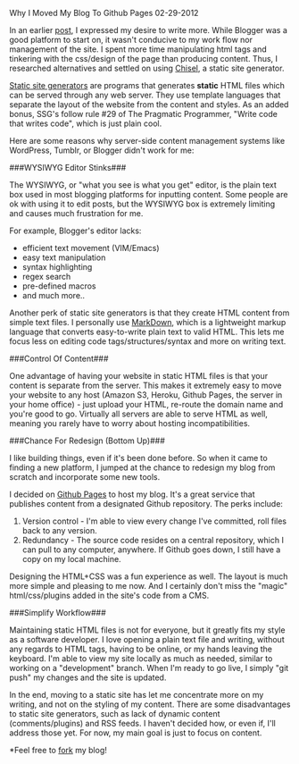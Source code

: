 Why I Moved My Blog To Github Pages
02-29-2012

In an earlier [post][1], I expressed my desire to write more. While Blogger was a good platform to start on, it wasn't conducive to my work flow nor management of the site. I spent more time manipulating html tags and tinkering with the css/design of the page than producing content. Thus, I researched alternatives and settled on using [Chisel][4], a static site generator.

[Static site generators][3] are programs that generates **static** HTML files which can be served through any web server. They use template languages that separate the layout of the website from the content and styles. As an added bonus, SSG's follow rule #29 of The Pragmatic Programmer, "Write code that writes code", which is just plain cool.

Here are some reasons why server-side content management systems like WordPress, Tumblr, or Blogger didn't work for me:

###WYSIWYG Editor Stinks###

The WYSIWYG, or "what you see is what you get" editor, is the plain text box used in most blogging platforms for inputting content. Some people are ok with using it to edit posts, but the WYSIWYG box is extremely limiting and causes much frustration for me. 

For example, Blogger's editor lacks:

+ efficient text movement (VIM/Emacs)
+ easy text manipulation
+ syntax highlighting
+ regex search
+ pre-defined macros
+ and much more..

Another perk of static site generators is that they create HTML content from simple text files. I personally use [MarkDown][5], which is a lightweight markup language that converts easy-to-write plain text to valid HTML. This lets me focus less on editing code tags/structures/syntax and more on writing text.

###Control Of Content###

One advantage of having your website in static HTML files is that your content is separate from the server. This makes it extremely easy to move your website to any host (Amazon S3, Heroku, Github Pages, the server in your home office) - just upload your HTML, re-route the domain name and you're good to go. Virtually all servers are able to serve HTML as well, meaning you rarely have to worry about hosting incompatibilities.

###Chance For Redesign (Bottom Up)###

I like building things, even if it's been done before. So when it came to finding a new platform, I jumped at the chance to redesign my blog from scratch and incorporate some new tools.

I decided on [Github Pages][2] to host my blog. It's a great service that publishes content from a designated Github repository. The perks include:

1. Version control - I'm able to view every change I've committed, roll files back to any version.
2. Redundancy - The source code resides on a central repository, which I can pull to any computer, anywhere. If Github goes down, I still have a copy on my local machine.

Designing the HTML+CSS was a fun experience as well. The layout is much more simple and pleasing to me now.  And I certainly don't miss the "magic" html/css/plugins added in the site's code from a CMS.

###Simplify Workflow###

Maintaining static HTML files is not for everyone, but it greatly fits my style as a software developer. I love opening a plain text file and writing, without any regards to HTML tags, having to be online, or my hands leaving the keyboard. I'm able to view my site locally as much as needed, similar to working on a "development" branch. When I'm ready to go live, I simply "git push" my changes and the site is updated.

In the end, moving to a static site has let me concentrate more on my writing, and not on the styling of my content. There are some disadvantages to static site generators, such as lack of dynamic content (comments/plugins) and RSS feeds. I haven't decided how, or even if, I'll address those yet. For now, my main goal is just to focus on content.

*Feel free to [fork][6] my blog!

[1]: http://alexanderle.com/blog/2012/02/07/farewell-blogger.html
[2]: http://pages.github.com/
[3]: http://iwantmyname.com/blog/2011/02/list-static-website-generators.html
[4]: https://github.com/dz/chisel
[5]: http://tedwise.com/markdown/
[6]: https://github.com/alexle/alexle.github.com
